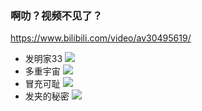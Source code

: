 ### 啊叻？视频不见了？
https://www.bilibili.com/video/av30495619/
- 发明家33
![](https://i0.hdslb.com/bfs/activity-plat/cover/20171017/596ox53lzp.png)
- 多重宇宙
![](https://i0.hdslb.com/bfs/activity-plat/cover/20171017/p6lnm1p94x.png)
- 冒充可耻
![](https://i0.hdslb.com/bfs/activity-plat/cover/20171103/597vq8kwxk.png)
- 发夹的秘密
![](https://i0.hdslb.com/bfs/activity-plat/cover/20170511/x66y3r2nyo.png)